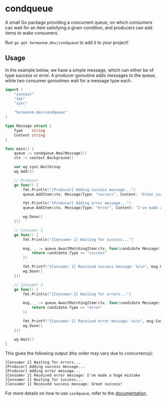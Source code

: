 # condqueue

A small Go package providing a concurrent queue, on which consumers can wait for an item satisfying a given condition, and producers can add items to wake consumers.

Run `go get hermannm.dev/condqueue` to add it to your project!

## Usage

In the example below, we have a simple message, which can either be of type success or error. A producer goroutine adds messages to the queue, while two consumer goroutines wait for a message type each.

```go
import (
	"context"
	"fmt"
	"sync"

	"hermannm.dev/condqueue"
)

type Message struct {
	Type    string
	Content string
}

func main() {
	queue := condqueue.New[Message]()
	ctx := context.Background()

	var wg sync.WaitGroup
	wg.Add(3)

	// Producer
	go func() {
		fmt.Println("[Producer] Adding success message...")
		queue.AddItem(ctx, Message{Type: "success", Content: "Great success!"})

		fmt.Println("[Producer] Adding error message...")
		queue.AddItem(ctx, Message{Type: "error", Content: "I've made a huge mistake"})

		wg.Done()
	}()

	// Consumer 1
	go func() {
		fmt.Println("[Consumer 1] Waiting for success...")

		msg, _ := queue.AwaitMatchingItem(ctx, func(candidate Message) bool {
			return candidate.Type == "success"
		})

		fmt.Printf("[Consumer 1] Received success message: %s\n", msg.Content)
		wg.Done()
	}()

	// Consumer 2
	go func() {
		fmt.Println("[Consumer 2] Waiting for errors...")

		msg, _ := queue.AwaitMatchingItem(ctx, func(candidate Message) bool {
			return candidate.Type == "error"
		})

		fmt.Printf("[Consumer 2] Received error message: %s\n", msg.Content)
		wg.Done()
	}()

	wg.Wait()
}
```

This gives the following output (the order may vary due to concurrency):

```
[Consumer 2] Waiting for errors...
[Producer] Adding success message...
[Producer] Adding error message...
[Consumer 2] Received error message: I've made a huge mistake
[Consumer 1] Waiting for success...
[Consumer 1] Received success message: Great success!
```

For more details on how to use `condqueue`, refer to the [documentation](https://pkg.go.dev/hermannm.dev/condqueue).
